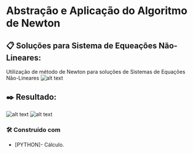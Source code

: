 
# Abstração e Aplicação do Algoritmo de Newton

## 📋 Soluções para Sistema de Equeações Não-Lineares:
Utilização de método de Newton para soluções de Sistemas de Equações Não-Lineares
![alt text](https://github.com/vitorwss/Equacoes_Nao_lineares/blob/main/problema.JPG)

## ✒️ Resultado:
![alt text](https://github.com/vitorwss/Equacoes_Nao_lineares/blob/main/resultado1.JPG)
![alt text](https://github.com/vitorwss/Equacoes_Nao_lineares/blob/main/resultado2.JPG)

### 🛠️ Construído com

- [PYTHON]- Cálculo.
